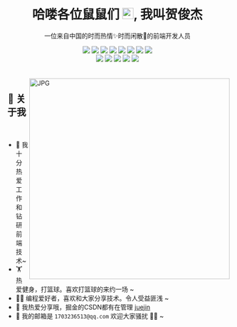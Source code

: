 <!-- 标题 + 个人描述, emoji 取自: http://emojihomepage.com -->
<p align="center">
  <h1 height="200px" align="center">
    哈喽各位鼠鼠们 <img src="https://cdn.jsdelivr.net/gh/MaleWeb/picture/images/techblog/hi.gif" width="25">, 我叫贺俊杰
  </h1>
   <p align="center">一位来自中国的时而热情✨时而闲散🥋的前端开发人员</p>
</p>

<!-- 
  技术栈标签, 小标签来自: https://shields.io/
  1. shields 链接格式: https://img.shields.io/badge/-{标签文本}-{标签背景色}?style={标签类型}&logo={标签前面 Logo}&logoColor={Logo 颜色}
  2. shields 可选 Logo 列表参考: https://github.com/simple-icons/simple-icons/blob/develop/slugs.md
-->
<div align="center">
  <img src="https://img.shields.io/badge/-JavaScript-f6da1c?style=flat&logo=javascript&logoColor=white">
  <img src="https://img.shields.io/badge/-TypeScript-2b6dbf?style=flat&logo=typescript&logoColor=white">
  <img src="https://img.shields.io/badge/-React-00b4ce?style=flat&logo=react&logoColor=white">
  <img src="https://img.shields.io/badge/-Node.js-3C873A?style=flat&logo=Node.js&logoColor=white">
  <img src="https://img.shields.io/badge/-Koa-33333D?style=flat&logo=koa&logoColor=white">
  <img src="https://img.shields.io/badge/-Less-bf608e?style=flat&logo=less&logoColor=white">
  <img src="https://img.shields.io/badge/-Sass-b37feb?style=flat&logo=sass&logoColor=white">
  <img src="https://img.shields.io/badge/-Graphql-cf1322?style=flat&logo=graphql&logoColor=white">
</div>
<div align="center">
  <img src="https://img.shields.io/badge/-Git-ee462c?style=flat&logo=git&logoColor=white">
  <img src="https://img.shields.io/badge/-Docker-218bea?style=flat&logo=docker&logoColor=white">
  <img src="https://img.shields.io/badge/-Github-black?style=flat&logo=github">
  <img src="https://img.shields.io/badge/-Webpack-%232C3A42?style=flat-square&logo=webpack">
  <img src="https://img.shields.io/badge/-ESLint-%234B32C3?style=flat-square&logo=eslint">
</div>
<!-- 背景图 -->
<br />
<br />
<img align="right" alt="JPG" src="https://i1.hdslb.com/bfs/archive/550e5559bddd52d60271a00562ede720682e9d74.jpg" width="450"/>

<!-- 关于我 -->
<h2 height="200px" align="center">🎉 关于我</h2>
<br />

- 🔭  我十分热爱工作和钻研前端技术~
- 🏋 热爱健身，打篮球。喜欢打篮球的来约一场 ~
- 👨‍💻 编程爱好者，喜欢和大家分享技术。令人受益匪浅 ~
- 👻 我热爱分享哦，掘金的CSDN都有在管理 [juejin]([https://juejin.cn/user/1176897909428464])
- 📨 我的邮箱是 `1703236513@qq.com` 欢迎大家骚扰 👏🏻 ~

